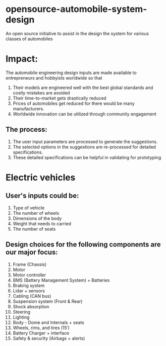 # opensource-automobile-system-design

An open source initiative to assist in the design the system for various classes of automobiles 

# Impact:
The automobile engineering design inputs are made available to entrepreneurs and hobbyists worldwide so that 
1. Their models are engineered well with the best global standards and costly mistakes are avoided
2. Their time-to-market gets drastically reduced
3. Prices of automobiles get reduced for there would be many manufacturers.
4. Worldwide innovation can be utilized through community engagement

## The process:

1. The user input parameters are processed to generate the suggestions. 
2. The selected options in the suggestions are re-processed for detailed specifications. 
3. These detailed specifications can be helpful in validating for prototyping

# Electric vehicles

## User's inputs could be: 

1. Type of vehicle
2. The number of wheels
3. Dimensions of the body
4. Weight that needs to carried
5. The number of seats

## Design choices for the following components are our major focus:

1.	Frame (Chassis)
2.	Motor
3.	Motor controller
4.	BMS (Battery Management System) + Batteries
5.	Braking system
6.	Lidar + sensors
7.	Cabling (CAN bus)
8.	Suspension system (Front & Rear)
9.	Shock absorption
10.	Steering
11.	Lighting
12.	Body - Dome and Internals + seats
13.	Wheels, rims, and tires (15′)
14.	Battery Charger + interface
15.	Safety & security (Airbags + alerts)
